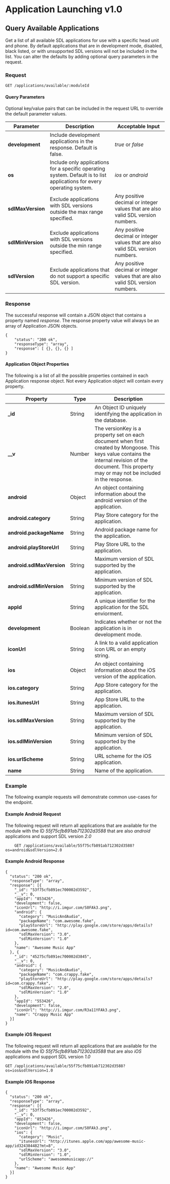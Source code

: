# Application Launching v1.0

## Query Available Applications
Get a list of all available SDL applications for use with a specific head unit and phone.  By default applications that are in development mode, disabled, black listed, or with unsupported SDL versions will not be included in the list.  You can alter the defaults by adding optional query parameters in the request.

### Request

    GET /applications/available/:moduleId

#### Query Parameters
Optional key/value pairs that can be included in the request URL to override the default parameter values.  


| Parameter | Description | Acceptable Input |
| --------- | ----------- | ---------------- |
| **development** | Include development applications in the response.  Default is false. | _true_ or _false_ |
| **os** | Include only applications for a specific operating system.  Default is to list applications for every operating system. | _ios_ or _android_ |
| **sdlMaxVersion** | Exclude applications with SDL versions outside the max range specified.  | Any positive decimal or integer values that are also valid SDL version numbers. |
| **sdlMinVersion** | Exclude applications with SDL versions outside the min range specified.  | Any positive decimal or integer values that are also valid SDL version numbers. |
| **sdlVersion** | Exclude applications that do not support a specific SDL version. | Any positive decimal or integer values that are also valid SDL version numbers. |


### Response

The successful response will contain a JSON object that contains a property named _response_.  The response property value will always be an array of Application JSON objects.  

    {
        "status": "200 ok",
        "responseType": "array",
        "response": [ {}, {}, {} ]
    }

#### Application Object Properties

The following is a list of all the possible properties contained in each Application response object.  Not every Application object will contain every property.

| Property | Type | Description |
| -------- | ---- | ----------- |
| **_id** | String | An Object ID uniquely identifying the application in the database. |
| **__v** | Number | The versionKey is a property set on each document when first created by Mongoose. This keys value contains the internal revision of the document.  This property may or may not be included in the response. |
| **android** | Object | An object containing information about the android version of the application. |
| **android.category** | String | Play Store category for the application. |
| **android.packageName** | String | Android package name for the application. |
| **android.playStoreUrl** | String | Play Store URL to the application. |
| **android.sdlMaxVersion** | String | Maximum version of SDL supported by the application. |
| **android.sdlMinVersion** | String | Minimum version of SDL supported by the application. |
| **appId** | String | A unique identifier for the application for the SDL enviorment. |
| **development** | Boolean | Indicates whether or not the application is in development mode. |
| **iconUrl** | String | A link to a valid application icon URL or an empty string. |
| **ios** | Object | An object containing information about the iOS version of the application. |
| **ios.category** | String | App Store category for the application. |
| **ios.itunesUrl** | String | App Store URL to the application. |
| **ios.sdlMaxVersion** | String | Maximum version of SDL supported by the application. |
| **ios.sdlMinVersion** | String | Minimum version of SDL supported by the application. |
| **ios.urlScheme** | String | URL scheme for the iOS application. |
| **name** | String | Name of the application. |


### Example
The following example requests will demonstrate common use-cases for the endpoint.

#### Example Android Request

The following request will return all applications that are available for the module with the ID _55f75cfb891ab712302d3588_ that are also _android_ applications and support SDL version _2.0_

        GET /applications/available/55f75cfb891ab712302d3588?os=android&sdlVersion=2.0

#### Example Android Response

    {
      "status": "200 ok",
      "responseType": "array",
      "response": [{
        "_id": "53f75cfb891ec700002d3592",
        "__v": 0,
        "appId": "853426",
        "development": false,
        "iconUrl": "http://i.imgur.com/S0FAk3.png",
        "android": {
          "category": "MusicAndAudio",
          "packageName": "com.awesome.fake",
          "playStoreUrl": "http://play.google.com/store/apps/details?id=com.awesome.fake",
          "sdlMaxVersion": "3.0",
          "sdlMinVersion": "1.0"
        },
        "name": "Awesome Music App"
      }, {
        "_id": "45275cfb891ec700002d3845",
        "__v": 0,
        "android": {
          "category": "MusicAndAudio",
          "packageName": "com.crappy.fake",
          "playStoreUrl": "http://play.google.com/store/apps/details?id=com.crappy.fake",
          "sdlMaxVersion": "2.0",
          "sdlMinVersion": "1.0"
        },
        "appId": "553426",
        "development": false,
        "iconUrl": "http://i.imgur.com/R3a11YFAk3.png",
        "name": "Crappy Music App"
      }]
    }

#### Example iOS Request

The following request will return all applications that are available for the module with the ID _55f75cfb891ab712302d3588_ that are also _iOS_ applications and support SDL version _1.0_

    GET /applications/available/55f75cfb891ab712302d3588?os=ios&sdlVersion=1.0

#### Example iOS Response

    {
      "status": "200 ok",
      "responseType": "array",
      "response": [{
        "_id": "53f75cfb891ec700002d3592",
        "__v": 0,
        "appId": "853426",
        "development": false,
        "iconUrl": "http://i.imgur.com/S0FAk3.png",
        "ios": {
          "category": "Music",
          "itunesUrl": "http://itunes.apple.com/app/awesome-music-app/id324384482?mt=8",
          "sdlMaxVersion": "3.0",
          "sdlMinVersion": "1.0",
          "urlScheme": "awesomemusicapp://"
        },
        "name": "Awesome Music App"
      }]
    }
